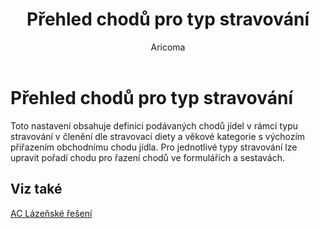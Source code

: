 ﻿---
    title: "Přehled chodů pro typ stravování"
    author: Aricoma
    ms.date: 04/30/2018
    ms.topic: article
    ms.prod: dynamics-nav-2017
    ms.contentlocale: cs-cz
    ms.lasthandoff: 04/30/2018
---

# Přehled chodů pro typ stravování

Toto nastavení obsahuje definici podávaných chodů jídel v rámci typu stravování v členění dle stravovací diety a věkové kategorie s výchozím přiřazením obchodnímu chodu jídla.
Pro jednotlivé typy stravování lze upravit pořadí chodu pro řazení chodů ve formulářích a sestavách. 



## <a name="see-also"></a>Viz také
[AC Lázeňské řešení](spa-solution.md)